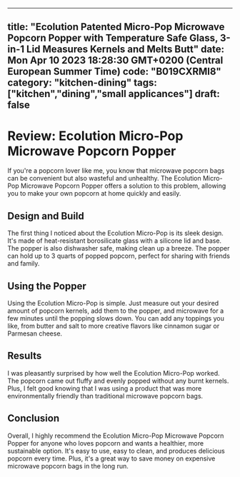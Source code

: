 
---
title: "Ecolution Patented Micro-Pop Microwave Popcorn Popper with Temperature Safe Glass, 3-in-1 Lid Measures Kernels and Melts Butt" 
date: Mon Apr 10 2023 18:28:30 GMT+0200 (Central European Summer Time)
code: "B019CXRMI8"
category: "kitchen-dining"
tags: ["kitchen","dining","small applicances"] 
draft: false
---
    
# Review: Ecolution Micro-Pop Microwave Popcorn Popper

If you're a popcorn lover like me, you know that microwave popcorn bags can be convenient but also wasteful and unhealthy. The Ecolution Micro-Pop Microwave Popcorn Popper offers a solution to this problem, allowing you to make your own popcorn at home quickly and easily.

## Design and Build

The first thing I noticed about the Ecolution Micro-Pop is its sleek design. It's made of heat-resistant borosilicate glass with a silicone lid and base. The popper is also dishwasher safe, making clean up a breeze. The popper can hold up to 3 quarts of popped popcorn, perfect for sharing with friends and family.

## Using the Popper

Using the Ecolution Micro-Pop is simple. Just measure out your desired amount of popcorn kernels, add them to the popper, and microwave for a few minutes until the popping slows down. You can add any toppings you like, from butter and salt to more creative flavors like cinnamon sugar or Parmesan cheese.

## Results

I was pleasantly surprised by how well the Ecolution Micro-Pop worked. The popcorn came out fluffy and evenly popped without any burnt kernels. Plus, I felt good knowing that I was using a product that was more environmentally friendly than traditional microwave popcorn bags.

## Conclusion

Overall, I highly recommend the Ecolution Micro-Pop Microwave Popcorn Popper for anyone who loves popcorn and wants a healthier, more sustainable option. It's easy to use, easy to clean, and produces delicious popcorn every time. Plus, it's a great way to save money on expensive microwave popcorn bags in the long run.